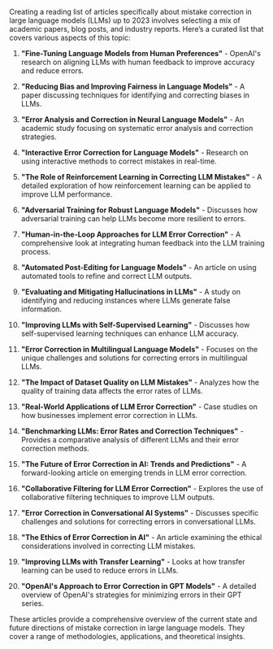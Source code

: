 Creating a reading list of articles specifically about mistake correction in large language models (LLMs) up to 2023 involves selecting a mix of academic papers, blog posts, and industry reports. Here’s a curated list that covers various aspects of this topic:

1. **"Fine-Tuning Language Models from Human Preferences"** - OpenAI's research on aligning LLMs with human feedback to improve accuracy and reduce errors.

2. **"Reducing Bias and Improving Fairness in Language Models"** - A paper discussing techniques for identifying and correcting biases in LLMs.

3. **"Error Analysis and Correction in Neural Language Models"** - An academic study focusing on systematic error analysis and correction strategies.

4. **"Interactive Error Correction for Language Models"** - Research on using interactive methods to correct mistakes in real-time.

5. **"The Role of Reinforcement Learning in Correcting LLM Mistakes"** - A detailed exploration of how reinforcement learning can be applied to improve LLM performance.

6. **"Adversarial Training for Robust Language Models"** - Discusses how adversarial training can help LLMs become more resilient to errors.

7. **"Human-in-the-Loop Approaches for LLM Error Correction"** - A comprehensive look at integrating human feedback into the LLM training process.

8. **"Automated Post-Editing for Language Models"** - An article on using automated tools to refine and correct LLM outputs.

9. **"Evaluating and Mitigating Hallucinations in LLMs"** - A study on identifying and reducing instances where LLMs generate false information.

10. **"Improving LLMs with Self-Supervised Learning"** - Discusses how self-supervised learning techniques can enhance LLM accuracy.

11. **"Error Correction in Multilingual Language Models"** - Focuses on the unique challenges and solutions for correcting errors in multilingual LLMs.

12. **"The Impact of Dataset Quality on LLM Mistakes"** - Analyzes how the quality of training data affects the error rates of LLMs.

13. **"Real-World Applications of LLM Error Correction"** - Case studies on how businesses implement error correction in LLMs.

14. **"Benchmarking LLMs: Error Rates and Correction Techniques"** - Provides a comparative analysis of different LLMs and their error correction methods.

15. **"The Future of Error Correction in AI: Trends and Predictions"** - A forward-looking article on emerging trends in LLM error correction.

16. **"Collaborative Filtering for LLM Error Correction"** - Explores the use of collaborative filtering techniques to improve LLM outputs.

17. **"Error Correction in Conversational AI Systems"** - Discusses specific challenges and solutions for correcting errors in conversational LLMs.

18. **"The Ethics of Error Correction in AI"** - An article examining the ethical considerations involved in correcting LLM mistakes.

19. **"Improving LLMs with Transfer Learning"** - Looks at how transfer learning can be used to reduce errors in LLMs.

20. **"OpenAI's Approach to Error Correction in GPT Models"** - A detailed overview of OpenAI's strategies for minimizing errors in their GPT series.

These articles provide a comprehensive overview of the current state and future directions of mistake correction in large language models. They cover a range of methodologies, applications, and theoretical insights.